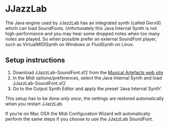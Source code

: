 # JJazzLab

The Java engine used by JJazzLab has an integrated synth \(called Gervill\) which can load SoundFonts. Unfortunately this Java Internal Synth is not high-performance and you may hear some dropped notes when too many notes are played. So when possible prefer an external SoundFont player, such as VirtualMIDISynth on Windows or FluidSynth on Linux.

## Setup instructions <a id="setup-instructions"></a>

1. Download JJazzLab-SoundFont.sf2 from the [Musical Artefacts web site](https://musical-artifacts.com/artifacts/1036)
2. In the Midi options/preferences, select the Java Internal Synth and load JJazzLab-SoundFont.sf2 
3. Go to the Output Synth Editor and apply the preset ‘Java Internal Synth’ 

This setup has to be done _only once_, the settings are restored automatically when you restart JJazzLab.

If you’re on Mac OSX the Midi Configuration Wizard will automatically perform the same steps if you choose to use the JJazzLab SoundFont.


